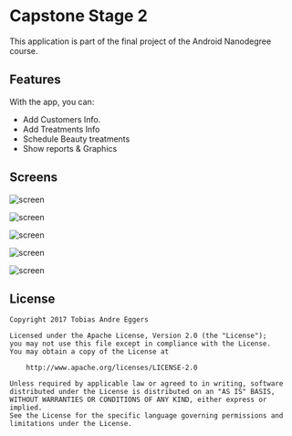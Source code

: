 # Capstone Stage 2
This application is part of the final project of the Android Nanodegree course.

## Features
With the app, you can:
* Add Customers Info.
* Add Treatments Info
* Schedule Beauty treatments
* Show reports & Graphics

## Screens

![screen](../master/Screenshot_1502157563.png)

![screen](../master/Screenshot_1502157524.png)

![screen](../master/Screenshot_1502157605.png)

![screen](../master/Screenshot_1502157651.png)

![screen](../master/Screenshot_1502157599.png)

## License

    Copyright 2017 Tobias Andre Eggers

    Licensed under the Apache License, Version 2.0 (the "License");
    you may not use this file except in compliance with the License.
    You may obtain a copy of the License at

        http://www.apache.org/licenses/LICENSE-2.0

    Unless required by applicable law or agreed to in writing, software
    distributed under the License is distributed on an "AS IS" BASIS,
    WITHOUT WARRANTIES OR CONDITIONS OF ANY KIND, either express or implied.
    See the License for the specific language governing permissions and
    limitations under the License.
